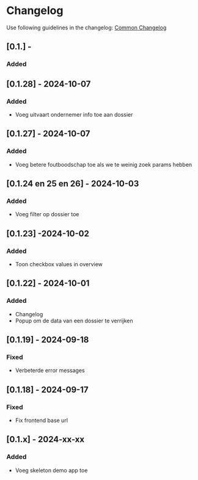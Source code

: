 # Changelog

Use following guidelines in the changelog: [Common Changelog](https://common-changelog.org/)

## [0.1.] -

### Added

## [0.1.28] - 2024-10-07

### Added

- Voeg uitvaart ondernemer info toe aan dossier

## [0.1.27] - 2024-10-07

### Added

- Voeg betere foutboodschap toe als we te weinig zoek params hebben

## [0.1.24 en 25 en 26] - 2024-10-03

### Added

- Voeg filter op dossier toe

## [0.1.23] -2024-10-02

### Added

- Toon checkbox values in overview

## [0.1.22] - 2024-10-01

### Added

- Changelog
- Popup om de data van een dossier te verrijken


## [0.1.19] - 2024-09-18

### Fixed

- Verbeterde error messages

## [0.1.18] - 2024-09-17

### Fixed

- Fix frontend base url

## [0.1.x] - 2024-xx-xx

### Added

- Voeg skeleton demo app toe